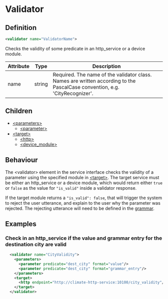 # Validator

## Definition
```xml
<validator name="ValidatorName">
```

Checks the validity of some predicate in an http_service or a device module.

Attribute | Type | Description |
--- | --- | --- |
name | string | Required. The name of the validator class. Names are written according to the PascalCase convention, e.g. 'CityRecognizer'. |


## Children

- [<parameters\>](/dialog-domain-description-definition/service_interface/children/parameters)
    - [<parameter\>](/dialog-domain-description-definition/service_interface/children/parameters)
- [<target\>](/dialog-domain-description-definition/service_interface/children/target)
    - [<http\>](/dialog-domain-description-definition/service_interface/children/target)
    - [<device_module\>](/dialog-domain-description-definition/service_interface/children/target)


## Behaviour

The <validator\> element in the service interface checks the validity of a parameter using the specified module in [<target\>](/dialog-domain-description-definition/service_interface/children/target). The target service must be either an http_service or a device module, which would return either `true` or `false` as the value for `"is_valid"` inside a validator response.

<!-- Include a link to action response in the HTTP service API doc? -->

If the target module returns a `"is_valid": false`, that will trigger the system to reject the user utterance, and explain to the user why the parameter was rejected. The rejecting utterance will need to be defined in the [grammar](/dialog-domain-description-definition/grammar/children/validity).


## Examples

### Check in an http_service if the value and grammar entry for the destination city are valid

```xml
  <validator name="CityValidity">
    <parameters>
      <parameter predicate="dest_city" format="value"/>
      <parameter predicate="dest_city" format="grammar_entry"/>
    </parameters>
    <target>
      <http endpoint="http://climate-http-service:10100/city_validity"/>
    </target>
  </validator>
```
